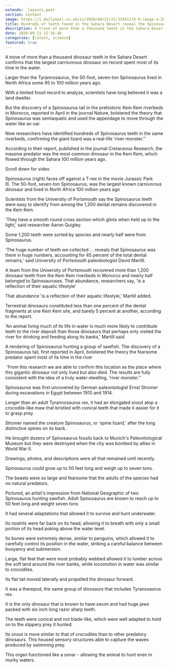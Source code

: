 ```yaml
---
extends: _layouts.post
section: content
image: https://i.dailymail.co.uk/1s/2020/09/21/21/33451174-0-image-a-28_1600720462937.jpg 
title: Hundreds of teeth found in the Sahara Desert reveal the Spinosaurus dinosaur had aquatic lifestyle 
description: A trove of more than a thousand teeth in the Sahara Desert confirms that spinosaurus aegyptiacus, the largest carnivorous dinosaur on record, spent most of its time in the water. 
date: 2020-09-21-22-36-48 
categories: [latest, science] 
featured: true 
--- 
```

A trove of more than a thousand dinosaur teeth in the Sahara Desert confirms that the largest carnivorous dinosaur on record spent most of its time in the water.

Larger than the Tyrannosaurus, the 50-foot, seven-ton Spinosaurus lived in North Africa some 95 to 100 million years ago.

With a limited fossil record to analyze, scientists have long believed it was a land dweller.

But the discovery of a Spinosaurus tail in the prehistoric Kem Kem riverbeds in Morocco, reported in April in the journal Nature, bolstered the theory that Spinosaurus was semiaquatic and used the appendage to move through the water like an oar.

Now researchers have identified hundreds of Spinosaurus teeth in the same riverbeds, confirming the giant lizard was a real-life 'river monster.''  

According to their report, published in the journal Cretaceous Research, the massive predator was the most common dinosaur in the Kem Kem, which flowed through the Sahara 100 million years ago.

Scroll down for video 

Spinosaurus (right) faces off against a T-rex in the movie Jurassic Park III. The 50-foot, seven-ton Spinosaurus, was the largest known carnivorous dinosaur and lived in North Africa 100 million years ago  

Scientists from the University of Portsmouth say the Spinosaurus teeth were easy to identify from among the 1,200 dental remains discovered in the Kem Kem.

'They have a smooth round cross section which glints when held up to the light,' said researcher Aaron Quigley.

Some 1,200 teeth were sorted by species and nearly half were from Spinosaurus.

'The huge number of teeth we collected ... reveals that Spinosaurus was there in huge numbers, accounting for 45 percent of the total dental remains,' said University of Portsmouth paleobiologist David Martill.

A team from the University of Portsmouth recovered more than 1,200 dinosaur teeth from the Kem Kem riverbeds in Morocco and nearly half belonged to Spinosauruses. That abundance, researchers say, 'is a reflection of their aquatic lifestyle'

That abundance 'is a reflection of their aquatic lifestyle,' Martill added.

Terrestrial dinosaurs constituted less than one percent of the dental fragments at one Kem Kem site, and barely 5 percent at another, according to the report.

'An animal living much of its life in water is much more likely to contribute teeth to the river deposit than those dinosaurs that perhaps only visited the river for drinking and feeding along its banks,' Martill said.

A rendering of Spinosaurus hunting a group of sawfish. The discovery of a Spinosaurus tail, first reported in April, bolstered the theory the fearsome predator spent most of its time in the river

 'From this research we are able to confirm this location as the place where this gigantic dinosaur not only lived but also died. The results are fully consistent with the idea of a truly water-dwelling, 'river monster.'' 

Spinosaurus was first uncovered by German paleontologist Ernst Stromer during excavations in Egypt between 1910 and 1914.

Longer than an adult Tyrannosaurus rex, it had an elongated snout atop a crocodile-like maw that bristled with conical teeth that made it easier for it to grasp prey.

Stromer named the creature Spinosaurus, or 'spine lizard,' after the long distinctive spines on its back.

He brought dozens of Spinosaurus fossils back to Munich's Paleontological Museum but they were destroyed when the city was bombed by allies in World War II.

Drawings, photos, and descriptions were all that remained until recently.

Spinosaurus could grow up to 50 feet long and weigh up to seven tons. 

The beasts were so large and fearsome that the adults of the species had no natural predators. 

Pictured, an artist's impression from National Geographic of two Spinosaurus hunting sawfish. Adult Spinosaurus are known to reach up to 50 feet long and weight seven tons

It had several adaptations that allowed it to survive and hunt underwater. 

Its nostrils were far back on its head, allowing it to breath with only a small portion of its head poking above the water level. 

Its bones were extremely dense, similar to penguins, which allowed it to carefully control its position in the water, striking a careful balance between buoyancy and submersion. 

Large, flat feet that were most probably webbed allowed it to lumber across the soft land around the river banks, while locomotion in water was similar to crocodiles. 

Its flat tail moved laterally and propelled the dinosaur forward.   

It was a therepod, the same group of dinosaurs that includes Tyranosaurus rex. 

It is the only dinosaur that is known to have swum and had huge jaws packed with six inch long razor sharp teeth. 

The teeth were conical and not blade-like, which were well adapted to hold on to the slippery prey it hunted. 

Its snout is more similar to that of crocodiles than to other predatory dinosaurs. This housed sensory structures able to capture the waves produced by swimming prey.

This organ functioned like a sonar - allowing the animal to hunt even in murky waters. 

 

